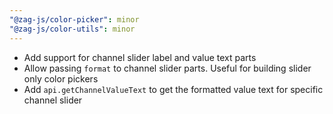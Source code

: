 ```yaml
---
"@zag-js/color-picker": minor
"@zag-js/color-utils": minor
---
```


- Add support for channel slider label and value text parts
- Allow passing `format` to channel slider parts. Useful for building slider only color pickers
- Add `api.getChannelValueText` to get the formatted value text for specific channel slider
